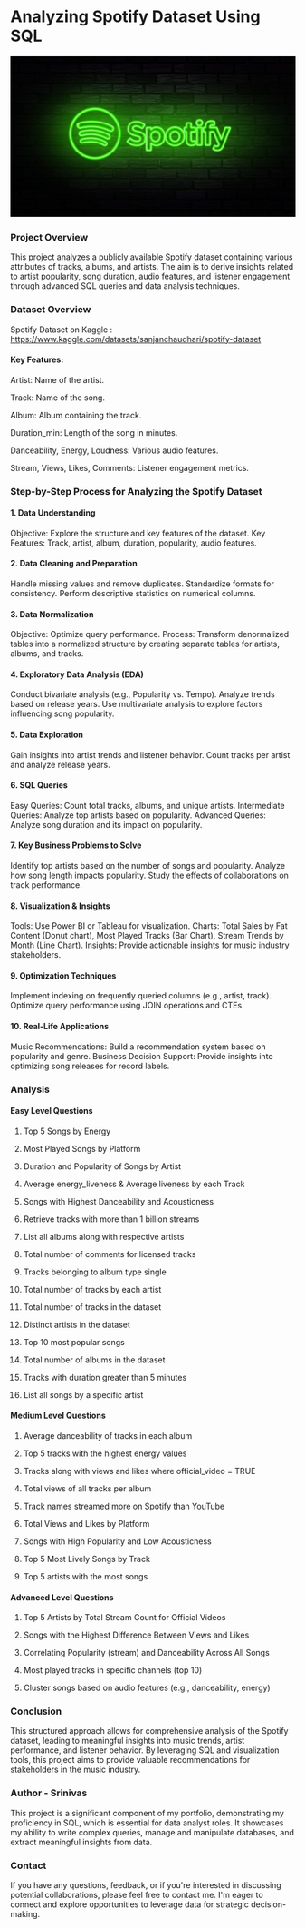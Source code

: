 
# Analyzing Spotify Dataset Using SQL
![logo](https://github.com/Mgit125/Spotify-SQL-Prject/blob/main/Picture1.jpg)

### Project Overview
This project analyzes a publicly available Spotify dataset containing various attributes of tracks, albums, and artists. The aim is to derive insights related to artist popularity, song duration, audio features, and listener engagement through advanced SQL queries and data analysis techniques.

### Dataset Overview
Spotify Dataset on Kaggle : https://www.kaggle.com/datasets/sanjanchaudhari/spotify-dataset

#### Key Features:
Artist: Name of the artist.

Track: Name of the song.

Album: Album containing the track.

Duration_min: Length of the song in minutes.

Danceability, Energy, Loudness: Various audio features.

Stream, Views, Likes, Comments: Listener engagement metrics.


### Step-by-Step Process for Analyzing the Spotify Dataset
#### 1. Data Understanding
Objective: Explore the structure and key features of the dataset.
Key Features: Track, artist, album, duration, popularity, audio features.
#### 2. Data Cleaning and Preparation
Handle missing values and remove duplicates.
Standardize formats for consistency.
Perform descriptive statistics on numerical columns.
#### 3. Data Normalization
Objective: Optimize query performance.
Process: Transform denormalized tables into a normalized structure by creating separate tables for artists, albums, and tracks.
#### 4. Exploratory Data Analysis (EDA)
Conduct bivariate analysis (e.g., Popularity vs. Tempo).
Analyze trends based on release years.
Use multivariate analysis to explore factors influencing song popularity.
#### 5. Data Exploration
Gain insights into artist trends and listener behavior.
Count tracks per artist and analyze release years.
#### 6. SQL Queries
Easy Queries: Count total tracks, albums, and unique artists.
Intermediate Queries: Analyze top artists based on popularity.
Advanced Queries: Analyze song duration and its impact on popularity.
#### 7. Key Business Problems to Solve
Identify top artists based on the number of songs and popularity.
Analyze how song length impacts popularity.
Study the effects of collaborations on track performance.
#### 8. Visualization & Insights
Tools: Use Power BI or Tableau for visualization.
Charts: Total Sales by Fat Content (Donut chart), Most Played Tracks (Bar Chart), Stream Trends by Month (Line Chart).
Insights: Provide actionable insights for music industry stakeholders.
#### 9. Optimization Techniques
Implement indexing on frequently queried columns (e.g., artist, track).
Optimize query performance using JOIN operations and CTEs.
#### 10. Real-Life Applications
Music Recommendations: Build a recommendation system based on popularity and genre.
Business Decision Support: Provide insights into optimizing song releases for record labels.

### Analysis

#### Easy Level Questions
1. Top 5 Songs by Energy

2. Most Played Songs by Platform

3. Duration and Popularity of Songs by Artist

4. Average energy_liveness & Average liveness by each Track

5. Songs with Highest Danceability and Acousticness

6. Retrieve tracks with more than 1 billion streams

7. List all albums along with respective artists

8. Total number of comments for licensed tracks

9. Tracks belonging to album type single

10. Total number of tracks by each artist

11. Total number of tracks in the dataset

12. Distinct artists in the dataset

13. Top 10 most popular songs

14. Total number of albums in the dataset

15. Tracks with duration greater than 5 minutes

16. List all songs by a specific artist

#### Medium Level Questions

1. Average danceability of tracks in each album
   
2. Top 5 tracks with the highest energy values
   
3. Tracks along with views and likes where official_video = TRUE
 
4. Total views of all tracks per album
 
5. Track names streamed more on Spotify than YouTube
 
6. Total Views and Likes by Platform
 
7. Songs with High Popularity and Low Acousticness

8. Top 5 Most Lively Songs by Track
 
9. Top 5 artists with the most songs
   
#### Advanced Level Questions

1. Top 5 Artists by Total Stream Count for Official Videos

2. Songs with the Highest Difference Between Views and Likes

3. Correlating Popularity (stream) and Danceability Across All Songs

4. Most played tracks in specific channels (top 10)

5. Cluster songs based on audio features (e.g., danceability, energy)


### Conclusion
This structured approach allows for comprehensive analysis of the Spotify dataset, leading to meaningful insights into music trends, artist performance, and listener behavior. By leveraging SQL and visualization tools, this project aims to provide valuable recommendations for stakeholders in the music industry.


### Author - Srinivas
This project is a significant component of my portfolio, demonstrating my proficiency in SQL, which is essential for data analyst roles. It showcases my ability to write complex queries, manage and manipulate databases, and extract meaningful insights from data.

### Contact
If you have any questions, feedback, or if you're interested in discussing potential collaborations, please feel free to contact me. I'm eager to connect and explore opportunities to leverage data for strategic decision-making.


